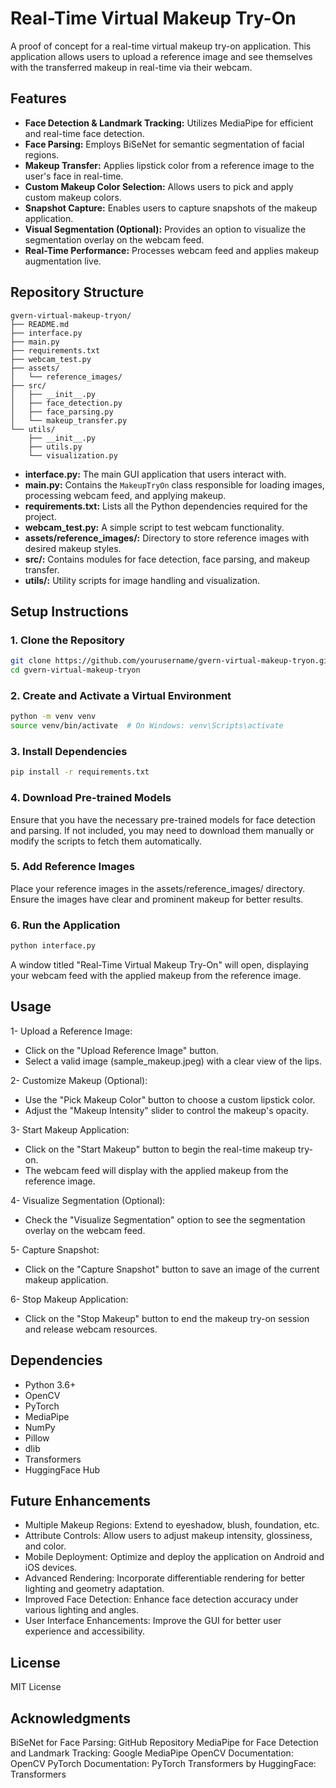 # Real-Time Virtual Makeup Try-On

A proof of concept for a real-time virtual makeup try-on application. This application allows users to upload a reference image and see themselves with the transferred makeup in real-time via their webcam.

## Features

- **Face Detection & Landmark Tracking:** Utilizes MediaPipe for efficient and real-time face detection.
- **Face Parsing:** Employs BiSeNet for semantic segmentation of facial regions.
- **Makeup Transfer:** Applies lipstick color from a reference image to the user's face in real-time.
- **Custom Makeup Color Selection:** Allows users to pick and apply custom makeup colors.
- **Snapshot Capture:** Enables users to capture snapshots of the makeup application.
- **Visual Segmentation (Optional):** Provides an option to visualize the segmentation overlay on the webcam feed.
- **Real-Time Performance:** Processes webcam feed and applies makeup augmentation live.

## Repository Structure
```
gvern-virtual-makeup-tryon/
├── README.md
├── interface.py
├── main.py
├── requirements.txt
├── webcam_test.py
├── assets/
│   └── reference_images/
├── src/
│   ├── __init__.py
│   ├── face_detection.py
│   ├── face_parsing.py
│   └── makeup_transfer.py
└── utils/
    ├── __init__.py
    ├── utils.py
    └── visualization.py
```


- **interface.py:** The main GUI application that users interact with.
- **main.py:** Contains the `MakeupTryOn` class responsible for loading images, processing webcam feed, and applying makeup.
- **requirements.txt:** Lists all the Python dependencies required for the project.
- **webcam_test.py:** A simple script to test webcam functionality.
- **assets/reference_images/:** Directory to store reference images with desired makeup styles.
- **src/:** Contains modules for face detection, face parsing, and makeup transfer.
- **utils/:** Utility scripts for image handling and visualization.

## Setup Instructions

### 1. Clone the Repository

```bash
git clone https://github.com/yourusername/gvern-virtual-makeup-tryon.git
cd gvern-virtual-makeup-tryon
```
### 2. Create and Activate a Virtual Environment
```bash
python -m venv venv
source venv/bin/activate  # On Windows: venv\Scripts\activate
```
### 3. Install Dependencies
```bash
pip install -r requirements.txt
```
### 4. Download Pre-trained Models
Ensure that you have the necessary pre-trained models for face detection and parsing. If not included, you may need to download them manually or modify the scripts to fetch them automatically.

### 5. Add Reference Images
Place your reference images in the assets/reference_images/ directory. Ensure the images have clear and prominent makeup for better results.

### 6. Run the Application
```bash
python interface.py
```
A window titled "Real-Time Virtual Makeup Try-On" will open, displaying your webcam feed with the applied makeup from the reference image.

## Usage
1- Upload a Reference Image:

- Click on the "Upload Reference Image" button.
- Select a valid image (sample_makeup.jpeg) with a clear view of the lips.

2- Customize Makeup (Optional):

- Use the "Pick Makeup Color" button to choose a custom lipstick color.
- Adjust the "Makeup Intensity" slider to control the makeup's opacity.

3- Start Makeup Application:

- Click on the "Start Makeup" button to begin the real-time makeup try-on.
- The webcam feed will display with the applied makeup from the reference image.

4- Visualize Segmentation (Optional):

- Check the "Visualize Segmentation" option to see the segmentation overlay on the webcam feed.

5- Capture Snapshot:

- Click on the "Capture Snapshot" button to save an image of the current makeup application.

6- Stop Makeup Application:

- Click on the "Stop Makeup" button to end the makeup try-on session and release webcam resources.

## Dependencies
- Python 3.6+
- OpenCV
- PyTorch
- MediaPipe
- NumPy
- Pillow
- dlib
- Transformers
- HuggingFace Hub

## Future Enhancements
- Multiple Makeup Regions: Extend to eyeshadow, blush, foundation, etc.
- Attribute Controls: Allow users to adjust makeup intensity, glossiness, and color.
- Mobile Deployment: Optimize and deploy the application on Android and iOS devices.
- Advanced Rendering: Incorporate differentiable rendering for better lighting and geometry adaptation.
- Improved Face Detection: Enhance face detection accuracy under various lighting and angles.
- User Interface Enhancements: Improve the GUI for better user experience and accessibility.

## License
MIT License

## Acknowledgments
BiSeNet for Face Parsing: GitHub Repository
MediaPipe for Face Detection and Landmark Tracking: Google MediaPipe
OpenCV Documentation: OpenCV
PyTorch Documentation: PyTorch
Transformers by HuggingFace: Transformers